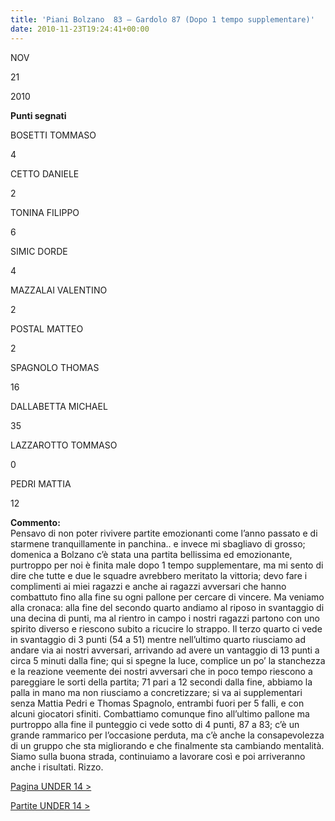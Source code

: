 ```yaml
---
title: 'Piani Bolzano  83 – Gardolo 87 (Dopo 1 tempo supplementare)'
date: 2010-11-23T19:24:41+00:00
---
```

NOV

21

2010

**Punti segnati**

BOSETTI TOMMASO

4

CETTO DANIELE

2

TONINA FILIPPO

6

SIMIC DORDE

4

MAZZALAI VALENTINO

2

POSTAL MATTEO

2

SPAGNOLO THOMAS

16

DALLABETTA MICHAEL

35

LAZZAROTTO TOMMASO

0

PEDRI MATTIA

12

**Commento:**  
Pensavo di non poter rivivere partite emozionanti come l’anno passato e di starmene tranquillamente in panchina.. e invece mi sbagliavo di grosso; domenica a Bolzano c’è stata una partita bellissima ed emozionante, purtroppo per noi è finita male dopo 1 tempo supplementare, ma mi sento di dire che tutte e due le squadre avrebbero meritato la vittoria; devo fare i complimenti ai miei ragazzi e anche ai ragazzi avversari che hanno combattuto fino alla fine su ogni pallone per cercare di vincere. Ma veniamo alla cronaca: alla fine del secondo quarto andiamo al riposo in svantaggio di una decina di punti, ma al rientro in campo i nostri ragazzi partono con uno spirito diverso e riescono subito a ricucire lo strappo. Il terzo quarto ci vede in svantaggio di 3 punti (54 a 51) mentre nell’ultimo quarto riusciamo ad andare via ai nostri avversari, arrivando ad avere un vantaggio di 13 punti a circa 5 minuti dalla fine; qui si spegne la luce, complice un po’ la stanchezza e la reazione veemente dei nostri avversari che in poco tempo riescono a pareggiare le sorti della partita; 71 pari a 12 secondi dalla fine, abbiamo la palla in mano ma non riusciamo a concretizzare; si va ai supplementari senza Mattia Pedri e Thomas Spagnolo, entrambi fuori per 5 falli, e con alcuni giocatori sfiniti. Combattiamo comunque fino all’ultimo pallone ma purtroppo alla fine il punteggio ci vede sotto di 4 punti, 87 a 83; c’è un grande rammarico per l’occasione perduta, ma c’è anche la consapevolezza di un gruppo che sta migliorando e che finalmente sta cambiando mentalità. Siamo sulla buona strada, continuiamo a lavorare così e poi arriveranno anche i risultati. Rizzo.

[Pagina UNDER 14 >](http://www.basketgardolo.it/under-14)

[Partite UNDER 14 >](http://www.basketgardolo.it/?tag=under-14&cat=11)